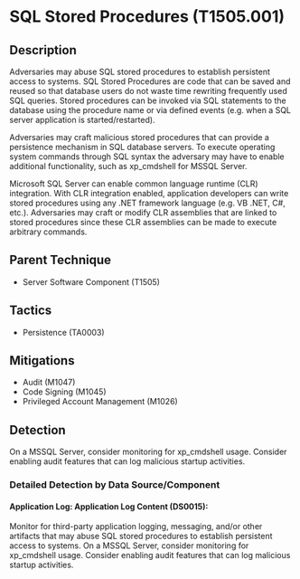 # SQL Stored Procedures (T1505.001)

## Description
Adversaries may abuse SQL stored procedures to establish persistent access to systems. SQL Stored Procedures are code that can be saved and reused so that database users do not waste time rewriting frequently used SQL queries. Stored procedures can be invoked via SQL statements to the database using the procedure name or via defined events (e.g. when a SQL server application is started/restarted).

Adversaries may craft malicious stored procedures that can provide a persistence mechanism in SQL database servers. To execute operating system commands through SQL syntax the adversary may have to enable additional functionality, such as xp_cmdshell for MSSQL Server. 

Microsoft SQL Server can enable common language runtime (CLR) integration. With CLR integration enabled, application developers can write stored procedures using any .NET framework language (e.g. VB .NET, C#, etc.). Adversaries may craft or modify CLR assemblies that are linked to stored procedures since these CLR assemblies can be made to execute arbitrary commands. 

## Parent Technique
- Server Software Component (T1505)

## Tactics
- Persistence (TA0003)

## Mitigations
- Audit (M1047)
- Code Signing (M1045)
- Privileged Account Management (M1026)

## Detection
On a MSSQL Server, consider monitoring for xp_cmdshell usage. Consider enabling audit features that can log malicious startup activities.

### Detailed Detection by Data Source/Component
#### Application Log: Application Log Content (DS0015): 
Monitor for third-party application logging, messaging, and/or other artifacts that may abuse SQL stored procedures to establish persistent access to systems. On a MSSQL Server, consider monitoring for xp_cmdshell usage. Consider enabling audit features that can log malicious startup activities.

